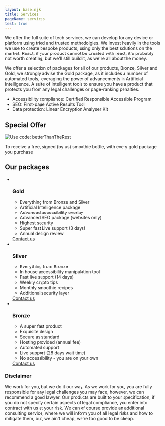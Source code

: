 ```yaml
---
layout: base.njk
title: Services
pageName: services
test: true
---
```

<div class="main__container">
<p>We offer the full suite of tech services, we can develop for any device or platform using tried and trusted methodolgies. We invest heavily in the tools we use to create bespoke products, using only the best solutions on the market: React, if your product cannot be created with react, it's probably not worth creating, but we'll still build it, as we're all about the money.</p>
<p>We offer a selection of packages for all of our products, Bronze, Silver and Gold, we strongly advise the Gold package, as it includes
a number of automated tools, leveraging the power of advancements in Artificial Intelligence. A suite of intelligent tools to ensure you have a product that protects you from any legal challenges or page-ranking penalties.</p>

<ul class="ai__list">
  <li>Accessibility compliance: Certified Responsible Accessible Program</li>
  <li>SEO: First-page Active Results Tool</li>
  <li>Data protection: Linear Encryption Analyser Kit</li>
</ul>

<h2>Special Offer</h2>
<img class="offer__code" src="/img/offerCode.png" alt="Use code: betterThanTheRest">
<p>To receive a free, signed (by us) smoothie bottle, with every gold package you purchase</p>
</div>

<div class="secondary__container">
  <h2>Our packages</h2>
  <ul class="packages">
    <li class="package__item--gold">
      <div class="package__top">
        <img class="package__img" src="/img/gold.png" alt="">
        <h3 class="package__title">Gold</h3>
      </div>
      <div class="package__btm">
        <ul class="package__list">
          <li>Everything from Bronze and Silver</li>
          <li>Artificial Intelligence package</li>
          <li>Advanced accessibility overlay</li>
          <li>Advanced SEO package (websites only)</li>
          <li>Highest security</li>
          <li>Super fast Live support (3 days)</li>
          <li>Annual design review</li>
        </ul>
        <a href="/contact/" class="package__contact">Contact us</a>
      </div>
    </li>
    <li class="package__item--silver">
      <div class="package__top">
      <img class="package__img" src="/img/silver.png" alt="">
        <h3 class="package__title">Silver</h3>
      </div>
      <div class="package__btm">
        <ul class="package__list">
          <li>Everything from Bronze</li>
          <li>In house accessibility manipulation tool</li>
          <li>Fast live support (14 days)</li>
          <li>Weekly crypto tips</li>
          <li>Monthly smoothie recipes</li>
          <li>Additional security layer</li>
        </ul>
        <a href="/contact/" class="package__contact">Contact us</a>
      </div>
    </li>
    <li class="package__item--bronze">
      <div class="package__top">
        <img class="package__img" src="/img/bronze.png" alt="">
        <h3 class="package__title">Bronze</h3>
      </div>
      <div class="package__btm">
        <ul class="package__list">
          <li>A super fast product</li>
          <li>Exquisite design</li>
          <li>Secure as standard</li>
          <li>Hosting provided (annual fee)</li>
          <li>Automated support</li>
          <li>Live support (28 days wait time)</li>
          <li>No accessibility - you are on your own</li>
        </ul>
        <a href="/contact/" class="package__contact">Contact us</a>
      </div>
    </li>
  </ul>
  <h3>Disclaimer</h3>
  <p class="disclaimer">We work for you, but we do it our way. As we work for you, you are fully responsible for any legal challenges you may face, however, we can recommend a good lawyer. Our products are built to your specification, if you do not specify certain aspects of legal compliance, you enter into contract with us at your risk. We can of course provide an additional consulting service, where we will inform you of all legal risks and how to mitigate them, but, we ain't cheap, we're too good to be cheap.<p>
</div>